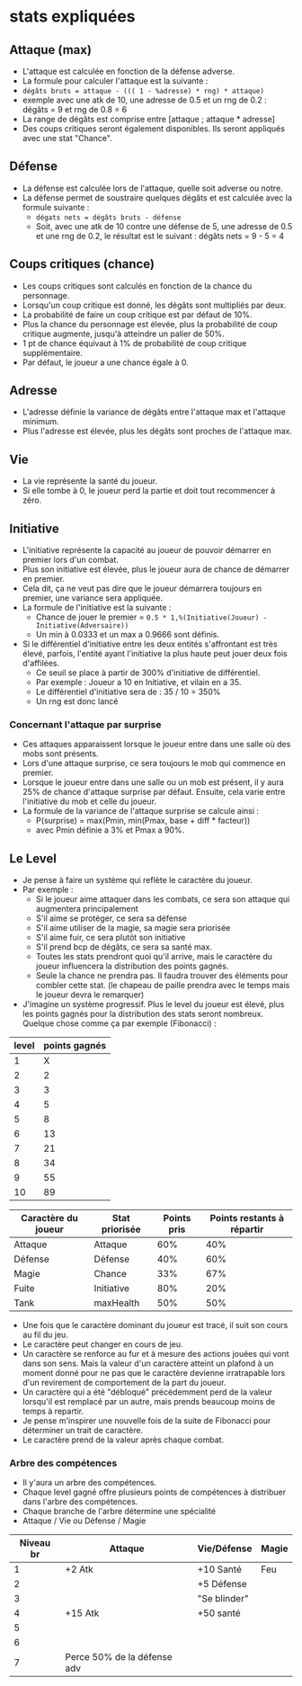 # stats expliquées

## Attaque (max)

- L'attaque est calculée en fonction de la défense adverse.
- La formule pour calculer l'attaque est la suivante :
- `dégâts bruts = attaque - ((( 1 - %adresse) * rng) * attaque)`
- exemple avec une atk de 10, une adresse de 0.5 et un rng de 0.2 : dégâts = 9 et rng de 0.8 = 6
- La range de dégâts est comprise entre [attaque ; attaque * adresse]
- Des coups critiques seront également disponibles. Ils seront appliqués avec une stat "Chance".

## Défense

- La défense est calculée lors de l'attaque, quelle soit adverse ou notre.
- La défense permet de soustraire quelques dégâts et est calculée avec la formule suivante :
  - `dégats nets = dégâts bruts - défense`
  - Soit, avec une atk de 10 contre une défense de 5, une adresse de 0.5 et une rng de 0.2, le résultat est le suivant : dégâts nets = 9 - 5 = 4

## Coups critiques (chance)

- Les coups critiques sont calculés en fonction de la chance du personnage.
- Lorsqu'un coup critique est donné, les dégâts sont multipliés par deux.
- La probabilité de faire un coup critique est par défaut de 10%.
- Plus la chance du personnage est élevée, plus la probabilité de coup critique augmente, jusqu'à atteindre un palier de 50%.
- 1 pt de chance équivaut à 1% de probabilité de coup critique supplémentaire.
- Par défaut, le joueur a une chance égale à 0.

## Adresse

- L'adresse définie la variance de dégâts entre l'attaque max et l'attaque minimum.
- Plus l'adresse est élevée, plus les dégâts sont proches de l'attaque max.

## Vie

- La vie représente la santé du joueur.
- Si elle tombe à 0, le joueur perd la partie et doit tout recommencer à zéro.

## Initiative

- L'initiative représente la capacité au joueur de pouvoir démarrer en premier lors d'un combat.
- Plus son initiative est élevée, plus le joueur aura de chance de démarrer en premier.
- Cela dit, ça ne veut pas dire que le joueur démarrera toujours en premier, une variance sera appliquée.
- La formule de l'initiative est la suivante :
  - Chance de jouer le premier = `0.5 * 1,%(Initiative(Joueur) - Initiative(Adversaire))`
  - Un min à 0.0333 et un max a 0.9666 sont définis.
- Si le différentiel d'initiative entre les deux entités s'affrontant est très élevé, parfois, l'entité ayant l'initiative la plus haute peut jouer deux fois d'affilées.
  - Ce seuil se place à partir de 300% d'initiative de différentiel.
  - Par exemple : Joueur a 10 en Initiative, et vilain en a 35.
  - Le différentiel d'initiative sera de : 35 / 10 = 350%
  - Un rng est donc lancé

### Concernant l'attaque par surprise

- Ces attaques apparaissent lorsque le joueur entre dans une salle où des mobs sont présents.
- Lors d'une attaque surprise, ce sera toujours le mob qui commence en premier.
- Lorsque le joueur entre dans une salle ou un mob est présent, il y aura 25% de chance d'attaque surprise par défaut. Ensuite, cela varie entre l'initiative du mob et celle du joueur.
- La formule de la variance de l'attaque surprise se calcule ainsi :
  - P(surprise) = max(Pmin, min(Pmax, base + diff \* facteur))
  - avec Pmin définie a 3% et Pmax a 90%.

## Le Level

- Je pense à faire un système qui reflète le caractère du joueur.
- Par exemple :
  - Si le joueur aime attaquer dans les combats, ce sera son attaque qui augmentera principalement
  - S'il aime se protéger, ce sera sa défense
  - S'il aime utiliser de la magie, sa magie sera priorisée
  - S'il aime fuir, ce sera plutôt son initiative
  - S'il prend bcp de dégâts, ce sera sa santé max.
  - Toutes les stats prendront quoi qu'il arrive, mais le caractère du joueur influencera la distribution des points gagnés.
  - Seule la chance ne prendra pas. Il faudra trouver des éléments pour combler cette stat. (le chapeau de paille prendra avec le temps mais le joueur devra le remarquer)
- J'imagine un système progressif. Plus le level du joueur est élevé, plus les points gagnés pour la distribution des stats seront nombreux. Quelque chose comme ça par exemple (Fibonacci) :

| level | points gagnés |
| ----- | ------------- |
| 1     | X             |
| 2     | 2             |
| 3     | 3             |
| 4     | 5             |
| 5     | 8             |
| 6     | 13            |
| 7     | 21            |
| 8     | 34            |
| 9     | 55            |
| 10    | 89            |

| Caractère du joueur | Stat priorisée | Points pris | Points restants à répartir|
| ------------------- | -------------- | ----------- | ------------------------- |
| Attaque             | Attaque        | 60%         | 40%                       |
| Défense             | Défense        | 40%         | 60%                       |
| Magie               | Chance         | 33%         | 67%                       |
| Fuite               | Initiative     | 80%         | 20%                       |
| Tank                | maxHealth      | 50%         | 50%                       |

- Une fois que le caractère dominant du joueur est tracé, il suit son cours au fil du jeu.
- Le caractère peut changer en cours de jeu.
- Un caractère se renforce au fur et à mesure des actions jouées qui vont dans son sens. Mais la valeur d'un caractère atteint un plafond à un moment donné pour ne pas que le caractère devienne irratrapable lors d'un revirement de comportement de la part du joueur.
- Un caractère qui a été "débloqué" précédemment perd de la valeur lorsqu'il est remplacé par un autre, mais prends beaucoup moins de temps à repartir.
- Je pense m'inspirer une nouvelle fois de la suite de Fibonacci pour déterminer un trait de caractère.
- Le caractère prend de la valeur après chaque combat.

### Arbre des compétences
- Il y'aura un arbre des compétences.
- Chaque level gagné offre plusieurs points de compétences à distribuer dans l'arbre des compétences.
- Chaque branche de l'arbre détermine une spécialité
- Attaque / Vie ou Défense / Magie
  
| Niveau br | Attaque | Vie/Défense | Magie |
| --------- | ------- | ----------- | ----- |
| 1         | +2 Atk  | +10 Santé   | Feu   |
| 2         |         | +5 Défense  |       |
| 3         |         | "Se blinder"|       |
| 4         | +15 Atk | +50 santé   |       |
| 5         |         |             |       |
| 6         |         |             |       |
| 7         | Perce 50% de la défense adv |             |       |